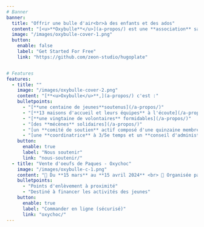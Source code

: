 ```yaml
---
# Banner
banner:
  title: "Offrir une bulle d'air<br>à des enfants et des ados"
  content: "[<u>**Oxybulle**</u>](a-propos/) est une **association** sans but lucratif qui propose des [**<u>activités récréatives**</u>](activites/) et du [<u>**soutien scolaire**</u>](activites/) aux [<u>**enfants et ados**</u>](a-propos) de la province de **Namur** qui n’ont pas la chance de grandir en famille."
  image: "/images/oxybulle-cover-1.png"
  button:
    enable: false
    label: "Get Started For Free"
    link: "https://github.com/zeon-studio/hugoplate"


# Features
features:
  - title: ""
    image: "/images/oxybulle-cover-2.png"
    content: "[**<u>Oxybulle</u>**,](a-propos/) c'est :" 
    bulletpoints:
      - "[**une centaine de jeunes**soutenus](/a-propos/)"
      - "[**13 maisons d'accueil et leurs équipes** à l'écoute](/a-propos/)"
      - "[**une vingtaine de volontaires** formidables](/a-propos/)"
      - "[des **mécènes** solidaires](/a-propos/)"
      - "[un **comité de soutien** actif composé d'une quinzaine membres enthousiastes et efficaces](/a-propos/)"
      - "[une **coordinatrice** à 3/5e temps et un **conseil d'administration** passionné et engagé](/a-propos/)"
    button:
      enable: true
      label: "Nous soutenir"
      link: "nous-soutenir/"
  - title: "Vente d'oeufs de Paques - Oxychoc"
    image: "/images/oxybulle-c-1.png"
    content: "📆 Du **15 mars** au **15 avril 2024** <br> 📑 Organisée par le comité de soutien <br> <br>Cette année encore, l'artisan Galler de Ciney nous offre 🎁 la marge bénéficiaire de la vente de 30 kilos d'oeufs en chocolat de sa production. <br><br>Un chocolat de qualité pour vous faire plaisir ou comme cadeau à vos proches.	"
    bulletpoints:
      - "Points d'enlèvement à proximité"
      - "Destiné à financer les activités des jeunes"
    button:
      enable: true
      label: "Commander en ligne (sécurisé)"
      link: "oxychoc/"
---
```

